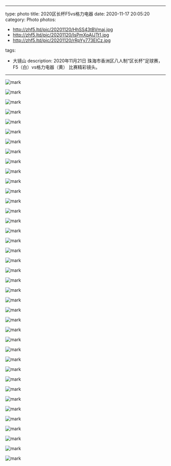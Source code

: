 
---
type: photo
title: 2020区长杯F5vs格力电器
date: 2020-11-17 20:05:20
category: Photo
photos:
- http://zhf5.ltd/pic/20201120/HhSS43tBVmaj.jpg
- http://zhf5.ltd/pic/20201120/IsPmXpAlJTt1.jpg
- http://zhf5.ltd/pic/20201120/rRpYy773EICz.jpg

tags:
- 大镜山
description: 2020年11月21日 珠海市香洲区八人制“区长杯”足球赛，F5（白）vs格力电器（黄） 比赛精彩镜头。
---

![mark](http://zhf5.ltd/pic/20201120/OwjH5JBLSsPE.jpg)

![mark](http://zhf5.ltd/pic/20201120/p9nCSu1UK623.jpg)

![mark](http://zhf5.ltd/pic/20201120/jQS2aYGfTWp2.jpg)

![mark](http://zhf5.ltd/pic/20201120/oR2BasRKLx88.jpg)

![mark](http://zhf5.ltd/pic/20201120/FagRHKHO7M5w.jpg)

![mark](http://zhf5.ltd/pic/20201120/akgyvYcbxRpg.jpg)

![mark](http://zhf5.ltd/pic/20201120/jLrnxlPCxzfl.jpg)

![mark](http://zhf5.ltd/pic/20201120/bfAzOk42vtFG.jpg)

![mark](http://zhf5.ltd/pic/20201120/2eBrDcauBjlI.jpg)

![mark](http://zhf5.ltd/pic/20201120/yXoq7rHvYmeS.jpg)

![mark](http://zhf5.ltd/pic/20201120/HhSS43tBVmaj.jpg)

![mark](http://zhf5.ltd/pic/20201120/XNkoaPnVwnTp.jpg)

![mark](http://zhf5.ltd/pic/20201120/NKUtBuobPP7a.jpg)

![mark](http://zhf5.ltd/pic/20201120/UWfiuK4Sp2R8.jpg)

![mark](http://zhf5.ltd/pic/20201120/zd1DMGCPGaV3.jpg)

![mark](http://zhf5.ltd/pic/20201120/jPIPxLNYtxWA.jpg)

![mark](http://zhf5.ltd/pic/20201120/Khb1VPcJKO6P.jpg)

![mark](http://zhf5.ltd/pic/20201120/zzRqcWto1xCT.jpg)

![mark](http://zhf5.ltd/pic/20201120/kLdEYmjAWDMB.jpg)

![mark](http://zhf5.ltd/pic/20201120/MNVj7OSCbAbM.jpg)

![mark](http://zhf5.ltd/pic/20201120/mAR8wTOzlRjz.jpg)

![mark](http://zhf5.ltd/pic/20201120/b8kSCkD7psdc.jpg)

![mark](http://zhf5.ltd/pic/20201120/IsPmXpAlJTt1.jpg)

![mark](http://zhf5.ltd/pic/20201120/2Yoy5SVdTY8H.jpg)

![mark](http://zhf5.ltd/pic/20201120/gr8Yan4KOer2.jpg)

![mark](http://zhf5.ltd/pic/20201120/NUez5PXdcOk6.jpg)

![mark](http://zhf5.ltd/pic/20201120/7PpQDvGyE5JF.jpg)

![mark](http://zhf5.ltd/pic/20201120/fXIYKc7JiQyU.jpg)

![mark](http://zhf5.ltd/pic/20201120/ynz7ReCYl3Ma.jpg)

![mark](http://zhf5.ltd/pic/20201120/5IHvtM29Fcnk.jpg)

![mark](http://zhf5.ltd/pic/20201120/Byvu6BcB5lQl.jpg)

![mark](http://zhf5.ltd/pic/20201120/JnLEFq4rUPNB.jpg)

![mark](http://zhf5.ltd/pic/20201120/F5LAUVV3j4bA.jpg)

![mark](http://zhf5.ltd/pic/20201120/Gjp8PS7SIYyz.jpg)

![mark](http://zhf5.ltd/pic/20201120/R6njYSsIrPm7.jpg)

![mark](http://zhf5.ltd/pic/20201120/Vg1HBUzNyB9U.jpg)

![mark](http://zhf5.ltd/pic/20201120/3TGD1azGPKoS.jpg)

![mark](http://zhf5.ltd/pic/20201120/p4VXmWHieG5i.jpg)

![mark](http://zhf5.ltd/pic/20201120/rRpYy773EICz.jpg)

